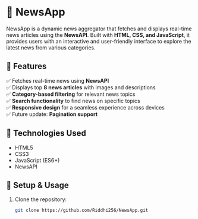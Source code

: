 # 📰 NewsApp  

NewsApp is a dynamic news aggregator that fetches and displays real-time news articles using the **NewsAPI**. Built with **HTML, CSS, and JavaScript**, it provides users with an interactive and user-friendly interface to explore the latest news from various categories.  

## 🌟 Features  
✅ Fetches real-time news using **NewsAPI**  
✅ Displays top **8 news articles** with images and descriptions  
✅ **Category-based filtering** for relevant news topics  
✅ **Search functionality** to find news on specific topics  
✅ **Responsive design** for a seamless experience across devices  
✅ Future update: **Pagination support**  

## 🚀 Technologies Used  
- HTML5  
- CSS3  
- JavaScript (ES6+)  
- NewsAPI  

## 🔧 Setup & Usage  
1. Clone the repository:  
   ```bash
   git clone https://github.com/Riddhi256/NewsApp.git
